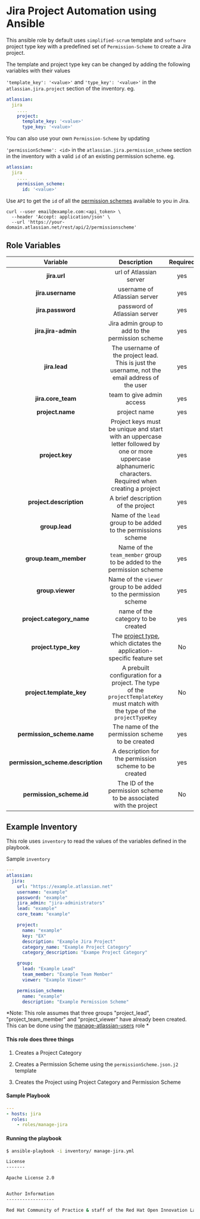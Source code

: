 # Jira Project Automation using Ansible
This ansible role by default uses `simplified-scrum` template and `software` project type key  with a predefined set of  `Permission-Scheme`  to create a Jira project.

The template and project type key can be changed by adding the following variables with their values

`'template_key': '<value>'` and `'type_key': '<value>'`
in the `atlassian.jira.project` section of the inventory.
eg.
```yaml
atlassian:
  jira
    ....
    project:
      template_key: '<value>'
      type_key: '<value>'
```    

You can also use your own `Permission-Scheme` by updating

`'permissionScheme': <id>`  in the `atlassian.jira.permission_scheme` section in the inventory with a valid `id` of an existing permission scheme.
eg.
```yaml
atlassian:
  jira
    ....
    permission_scheme:
      id: '<value>'
```    

Use `API` to get the `id` of all the [permission schemes](https://developer.atlassian.com/cloud/jira/platform/rest/#api-api-2-permissionscheme-get) available to you in Jira.

```curl
curl --user email@example.com:<api_token> \
  --header 'Accept: application/json' \
  --url 'https://your-domain.atlassian.net/rest/api/2/permissionscheme'
```
## Role Variables

| Variable | Description | Required | Defaults |
|:--------:|:-----------:|:--------:|:--------:|
|**jira.url**| url of Atlassian server | yes | N/A |
|**jira.username**| username of Atlassian server | yes | N/A |
|**jira.password**| password of Atlassian server | yes | N/A |
|**jira.jira-admin**| Jira admin group to add to the permission scheme | yes| N/A |
|**jira.lead**| The username of the project lead. This is just the username, not the email address of the user | yes | N/A |
|**jira.core_team**| team to give admin access | yes | N/A |
|**project.name**| project name | yes | N/A |
|**project.key**| Project keys must be unique and start with an uppercase letter followed by one or more uppercase alphanumeric characters. Required when creating a project | yes | N/A |
|**project.description**| A brief description of the project| yes | N/A |
|**group.lead**| Name of the `lead` group to be added to the permissions scheme | yes | N/A |
|**group.team_member**| Name of the `team_member` group to be added to the permission scheme  | yes | N/A |
|**group.viewer**| Name of the `viewer` group to be added to the permission scheme | yes | N/A |
|**project.category_name**| name of the category to be created | yes | N/A |
|**project.type_key**| The [project type](https://confluence.atlassian.com/x/GwiiLQ?_ga=2.202449363.314925215.1531670255-653786702.1531337567#Jiraapplicationsoverview-Productfeaturesandprojecttypes), which dictates the application-specific feature set | No | `software` |
|**project.template_key**| A prebuilt configuration for a project. The type of the `projectTemplateKey` must match with the type of the `projectTypeKey`| No | `com.pyxis.greenhopper.jira:gh-simplified-scrum` |
|**permission_scheme.name**| The name of the permission scheme to be created | yes | N/A |
|**permission_scheme.description**| A description for the permission scheme to be created | yes | N/A |
|**permission_scheme.id**| The ID of the permission scheme to be associated with the project | No | `Permission Scheme Created by the role` |


## Example Inventory
This role uses `inventory` to read the values of the variables defined in the playbook.


Sample `inventory`
```yaml
---
atlassian:
  jira:
    url: "https://example.atlassian.net"
    username: "example"
    password: "example"
    jira_admin: "jira-administrators"
    lead: "example"
    core_team: "example"

    project:
      name: "example"
      key: "EX"
      description: "Example Jira Project"
      category_name: "Example Project Category"
      category_description: "Exampe Project Category"

    group:
      lead: "Example Lead"
      team_member: "Example Team Member"
      viewer: "Example Viewer"

    permission_scheme:
      name: "example"
      description: "Example Permission Scheme"
```

*Note:
This role  assumes that three groups "project_lead", "project_team_member" and "project_viewer" have already been created. This can be done using the [manage-atlassian-users](https://github.com/redhat-cop/infra-ansible/tree/master/roles/user-management/manage-atlassian-users) role *

#### This role does three things
1.  Creates a Project Category

2.  Creates a Permission Scheme using the `permissionScheme.json.j2` template

3.  Creates the Project using Project Category and Permission Scheme


#### Sample Playbook
```yaml
---
- hosts: jira
  roles:
    - roles/manage-jira
```

#### Running the playbook

```bash
$ ansible-playbook -i inventory/ manage-jira.yml

License
-------

Apache License 2.0


Author Information
------------------

Red Hat Community of Practice & staff of the Red Hat Open Innovation Labs.
